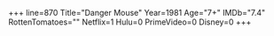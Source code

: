 +++
line=870
Title="Danger Mouse"
Year=1981
Age="7+"
IMDb="7.4"
RottenTomatoes=""
Netflix=1
Hulu=0
PrimeVideo=0
Disney=0
+++

